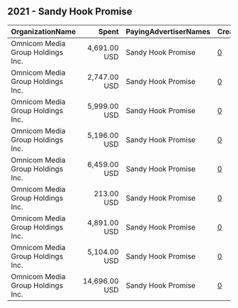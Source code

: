 ## 2021 - Sandy Hook Promise 
|OrganizationName|Spent|PayingAdvertiserNames|CreativeUrls|Impressions|Genders|AgeBrackets|CountryCodes|BillingAddresses|CandidateBallotInformation|
|:---|---:|:---|:---|---:|:---|:---|:---|:---|:---|
|Omnicom Media Group Holdings Inc.|4,691.00 USD|Sandy Hook Promise|[0](https://www.snap.com/political-ads/asset/2f021387bae006cfc74f97f03495a7662c6b53e79c74408ec14bce7851901e5f?mediaType=mp4)|3,376,697||14+|united states|"195 Broadway, 5th Floor,New York,10007,US"||
|Omnicom Media Group Holdings Inc.|2,747.00 USD|Sandy Hook Promise|[0](https://www.snap.com/political-ads/asset/9e4d6d23f74eedae6843022e00071acf351c5901a164f3ffaea8c5a0b8ab8445?mediaType=mp4)|255,892||14+|united states|"195 Broadway, 5th Floor,New York,10007,US"||
|Omnicom Media Group Holdings Inc.|5,999.00 USD|Sandy Hook Promise|[0](https://www.snap.com/political-ads/asset/ef43fe68dcde8820c11a873080f198d35017cf6bd92e396989ac9f94f4749446?mediaType=mp4)|559,427||14+|united states|"195 Broadway, 5th Floor,New York,10007,US"||
|Omnicom Media Group Holdings Inc.|5,196.00 USD|Sandy Hook Promise|[0](https://www.snap.com/political-ads/asset/9e4d6d23f74eedae6843022e00071acf351c5901a164f3ffaea8c5a0b8ab8445?mediaType=mp4)|3,739,965||14+|united states|"195 Broadway, 5th Floor,New York,10007,US"||
|Omnicom Media Group Holdings Inc.|6,459.00 USD|Sandy Hook Promise|[0](https://www.snap.com/political-ads/asset/2f021387bae006cfc74f97f03495a7662c6b53e79c74408ec14bce7851901e5f?mediaType=mp4)|601,282||14+|united states|"195 Broadway, 5th Floor,New York,10007,US"||
|Omnicom Media Group Holdings Inc.|213.00 USD|Sandy Hook Promise|[0](https://www.snap.com/political-ads/asset/ef43fe68dcde8820c11a873080f198d35017cf6bd92e396989ac9f94f4749446?mediaType=mp4)|152,737|||united states|"195 Broadway, 5th Floor,New York,10007,US"||
|Omnicom Media Group Holdings Inc.|4,891.00 USD|Sandy Hook Promise|[0](https://www.snap.com/political-ads/asset/223d9f5c1dbec884c8c290dfd95823547f3dca7448d74f798efc9c52e95de75c?mediaType=mp4)|3,522,284||14+|united states|"195 Broadway, 5th Floor,New York,10007,US"||
|Omnicom Media Group Holdings Inc.|5,104.00 USD|Sandy Hook Promise|[0](https://www.snap.com/political-ads/asset/ef43fe68dcde8820c11a873080f198d35017cf6bd92e396989ac9f94f4749446?mediaType=mp4)|3,674,100||14+|united states|"195 Broadway, 5th Floor,New York,10007,US"||
|Omnicom Media Group Holdings Inc.|14,696.00 USD|Sandy Hook Promise|[0](https://www.snap.com/political-ads/asset/223d9f5c1dbec884c8c290dfd95823547f3dca7448d74f798efc9c52e95de75c?mediaType=mp4)|1,365,722||14+|united states|"195 Broadway, 5th Floor,New York,10007,US"||
